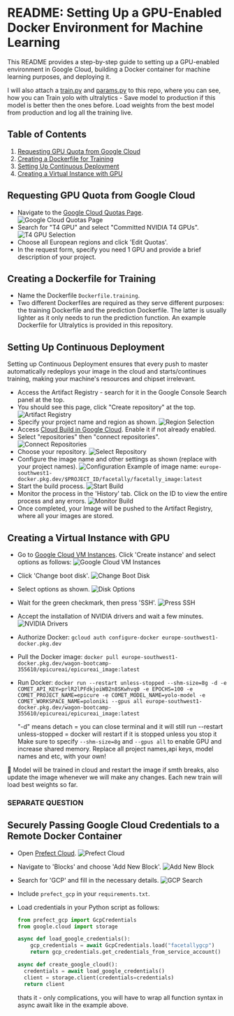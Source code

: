 # README: Setting Up a GPU-Enabled Docker Environment for Machine Learning

This README provides a step-by-step guide to setting up a GPU-enabled environment in Google Cloud, building a Docker container for machine learning purposes, and deploying it.

I will also attach a [train.py](train.py) and [params.py](params.py) to this repo, where you can see, how you can Train yolo with ultralytics - Save model to production if this model is better then the ones before. Load weights from the best model from production and log all the training live.

## Table of Contents

1. [Requesting GPU Quota from Google Cloud](#requesting-gpu-quota-from-google-cloud)
2. [Creating a Dockerfile for Training](#creating-a-dockerfile-for-training)
3. [Setting Up Continuous Deployment](#setting-up-continuous-deployment)
4. [Creating a Virtual Instance with GPU](#creating-a-virtual-instance-with-gpu)

## Requesting GPU Quota from Google Cloud

- Navigate to the [Google Cloud Quotas Page](https://console.cloud.google.com/iam-admin/quotas).
  ![Google Cloud Quotas Page](screenshots/image1.png)
- Search for "T4 GPU" and select "Committed NVIDIA T4 GPUs".
  ![T4 GPU Selection](screenshots/image2.png)
- Choose all European regions and click 'Edit Quotas'.
- In the request form, specify you need 1 GPU and provide a brief description of your project.

## Creating a Dockerfile for Training

- Name the Dockerfile `Dockerfile.training`.
- Two different Dockerfiles are required as they serve different purposes: the training Dockerfile and the prediction Dockerfile. The latter is usually lighter as it only needs to run the prediction function. An example Dockerfile for Ultralytics is provided in this repository.

## Setting Up Continuous Deployment

Setting up Continuous Deployment ensures that every push to master automatically redeploys your image in the cloud and starts/continues training, making your machine's resources and chipset irrelevant.

- Access the Artifact Registry - search for it in the Google Console Search panel at the top.
- You should see this page, click "Create repository" at the top.
  ![Artifact Registry](screenshots/image12.png)
- Specify your project name and region as shown.
  ![Region Selection](screenshots/image13.png)
- Access [Cloud Build in Google Cloud](https://console.cloud.google.com/cloud-build). Enable it if not already enabled.
- Select "repositories" then "connect repositories".
  ![Connect Repositories](screenshots/image9.png)
- Choose your repository.
  ![Select Repository](screenshots/image10.png)
- Configure the image name and other settings as shown (replace with your project names).
  ![Configuration](screenshots/image11.png)
  Example of image name: `europe-southwest1-docker.pkg.dev/$PROJECT_ID/facetally/facetally_image:latest`
- Start the build process.
  ![Start Build](screenshots/image14.png)
- Monitor the process in the 'History' tab. Click on the ID to view the entire process and any errors.
  ![Monitor Build](screenshots/image15.png)
- Once completed, your Image will be pushed to the Artifact Registry, where all your images are stored.

## Creating a Virtual Instance with GPU

- Go to [Google Cloud VM Instances](https://console.cloud.google.com/compute/instances). Click 'Create instance' and select options as follows:
  ![Google Cloud VM Instances](screenshots/image6.png)
- Click 'Change boot disk'.
  ![Change Boot Disk](screenshots/image16.png)
- Select options as shown.
  ![Disk Options](screenshots/image17.png)
- Wait for the green checkmark, then press 'SSH'.
  ![Press SSH](screenshots/image18.png)
- Accept the installation of NVIDIA drivers and wait a few minutes.
  ![NVIDIA Drivers](screenshots/image19.png)
- Authorize Docker: `gcloud auth configure-docker europe-southwest1-docker.pkg.dev`
- Pull the Docker image: `docker pull europe-southwest1-docker.pkg.dev/wagon-bootcamp-355610/epicureai/epicureai_image:latest`
- Run Docker: `docker run --restart unless-stopped --shm-size=8g -d -e COMET_API_KEY=prlR2lPFdkjoiWB2n8SKwhvq0 -e EPOCHS=100 -e COMET_PROJECT_NAME=epicure -e COMET_MODEL_NAME=yolo-model -e COMET_WORKSPACE_NAME=poloniki --gpus all europe-southwest1-docker.pkg.dev/wagon-bootcamp-355610/epicureai/epicureai_image:latest`

  "-d" means detach = you can close terminal and it will still run
  --restart unless-stopped = docker will restart if it is stopped unless you stop it
  Make sure to specify `--shm-size=8g` and `--gpus all` to enable GPU and increase shared memory.
  Replace all project names,api keys, model names and etc, with your own!

🚀 Model will be trained in cloud and restart the image if smth breaks, also update the image whenever we will make any changes. Each new train will load best weights so far.

### SEPARATE QUESTION

## Securely Passing Google Cloud Credentials to a Remote Docker Container

- Open [Prefect Cloud](https://app.prefect.cloud/).
  ![Prefect Cloud](screenshots/image3.png)
- Navigate to 'Blocks' and choose 'Add New Block'.
  ![Add New Block](screenshots/image4.png)
- Search for 'GCP' and fill in the necessary details.
  ![GCP Search](screenshots/image5.png)
- Include `prefect_gcp` in your `requirements.txt`.
- Load credentials in your Python script as follows:

  ```python
  from prefect_gcp import GcpCredentials
  from google.cloud import storage

  async def load_google_credentials():
      gcp_credentials = await GcpCredentials.load("facetallygcp")
      return gcp_credentials.get_credentials_from_service_account()

  async def create_google_cloud():
    credentials = await load_google_credentials()
    client = storage.client(credentials=credentials)
    return client
  ```

  thats it - only complications, you will have to wrap all function syntax in async await like in the example above.

